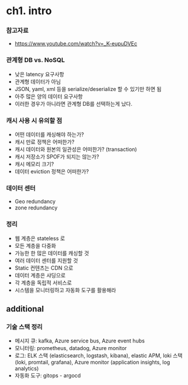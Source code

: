 # ch1. intro
### 참고자료
- https://www.youtube.com/watch?v=_K-eupuDVEc

### 관계형 DB vs. NoSQL
  - 낮은 latency 요구사항
  - 관계형 데이터가 아님
  - JSON, yaml, xml 등을 serialize/deserialize 할 수 있기만 하면 됨
  - 아주 많은 양의 데이터 요구사항
- 이러한 경우가 아니라면 관계형 DB를 선택하는게 났다.

### 캐시 사용 시 유의할 점
- 어떤 데이터를 캐싱해야 하는가?
- 캐시 만료 정책은 어떠한가?
- 캐시 데이터와 원본의 일관성은 어떠한가? (transaction)
- 캐시 저장소가 SPOF가 되지는 않는가?
- 캐시 메모리 크기?
- 데이터 eviction 정책은 어떠한가?

### 데이터 센터
- Geo redundancy
- zone redundancy

### 정리
- 웹 계층은 stateless 로
- 모든 계층을 다중화
- 가능한 한 많은 데이터를 캐싱할 것
- 여러 데이터 센터를 지원할 것
- Static 컨텐츠는 CDN 으로
- 데이터 계층은 샤딩으로
- 각 계층을 독립적 서비스로
- 시스템을 모니터링하고 자동화 도구를 활용해라

## additional
### 기술 스택 정리
- 메시지 큐: kafka, Azure service bus, Azure event hubs
- 모니터링: prometheus, datadog, Azure monitor
- 로그: ELK 스택 (elasticsearch, logstash, kibana), elastic APM, loki 스택 (loki, promtail, grafana), Azure monitor (application insights, log analytics)
- 자동화 도구: gitops - argocd
